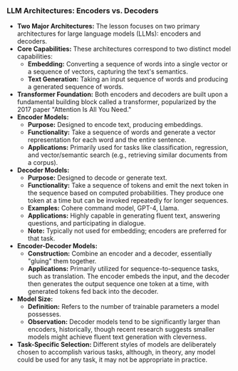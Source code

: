 ### LLM Architectures: Encoders vs. Decoders

*   **Two Major Architectures:** The lesson focuses on two primary architectures for large language models (LLMs): encoders and decoders.
*   **Core Capabilities:** These architectures correspond to two distinct model capabilities:
    *   **Embedding:** Converting a sequence of words into a single vector or a sequence of vectors, capturing the text's semantics.
    *   **Text Generation:** Taking an input sequence of words and producing a generated sequence of words.
*   **Transformer Foundation:** Both encoders and decoders are built upon a fundamental building block called a transformer, popularized by the 2017 paper "Attention Is All You Need."
*   **Encoder Models:**
    *   **Purpose:** Designed to encode text, producing embeddings.
    *   **Functionality:** Take a sequence of words and generate a vector representation for each word and the entire sentence.
    *   **Applications:** Primarily used for tasks like classification, regression, and vector/semantic search (e.g., retrieving similar documents from a corpus).
*   **Decoder Models:**
    *   **Purpose:** Designed to decode or generate text.
    *   **Functionality:** Take a sequence of tokens and emit the next token in the sequence based on computed probabilities. They produce one token at a time but can be invoked repeatedly for longer sequences.
    *   **Examples:** Cohere command model, GPT-4, Llama.
    *   **Applications:** Highly capable in generating fluent text, answering questions, and participating in dialogue.
    *   **Note:** Typically not used for embedding; encoders are preferred for that task.
*   **Encoder-Decoder Models:**
    *   **Construction:** Combine an encoder and a decoder, essentially "gluing" them together.
    *   **Applications:** Primarily utilized for sequence-to-sequence tasks, such as translation. The encoder embeds the input, and the decoder then generates the output sequence one token at a time, with generated tokens fed back into the decoder.
*   **Model Size:**
    *   **Definition:** Refers to the number of trainable parameters a model possesses.
    *   **Observation:** Decoder models tend to be significantly larger than encoders, historically, though recent research suggests smaller models might achieve fluent text generation with cleverness.
*   **Task-Specific Selection:** Different styles of models are deliberately chosen to accomplish various tasks, although, in theory, any model could be used for any task, it may not be appropriate in practice.